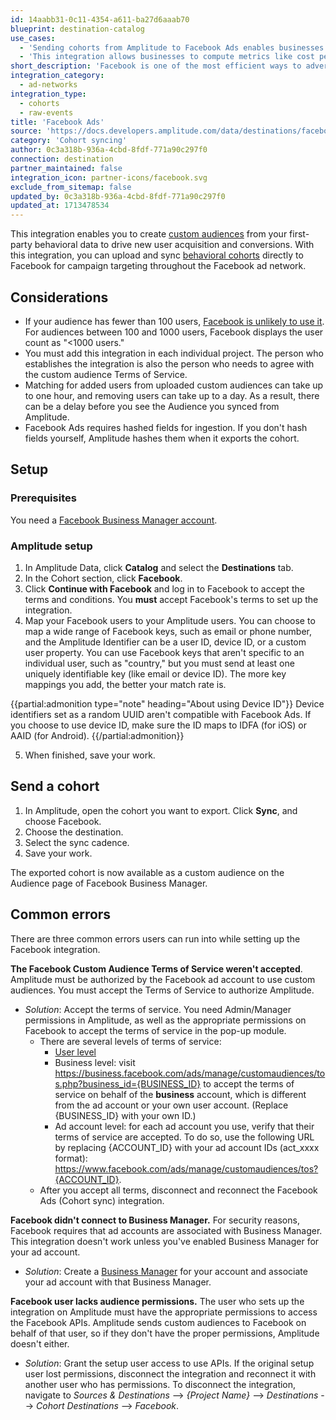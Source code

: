 ```yaml
---
id: 14aabb31-0c11-4354-a611-ba27d6aaab70
blueprint: destination-catalog
use_cases:
  - 'Sending cohorts from Amplitude to Facebook Ads enables businesses to connect their advertising efforts directly to product success. By leveraging first-party behavioral data from Amplitude, organizations can create custom cohorts tailored to specific user segments. These cohorts can then be used in Facebook Ads to target relevant audiences with highly personalized ad campaigns, driving new user acquisition and conversions.'
  - 'This integration allows businesses to compute metrics like cost per impression and cost per click directly in Amplitude, providing a better view of overall conversion and facilitating collaboration across teams within the organization.'
short_description: 'Facebook is one of the most efficient ways to advertise online. Create targeted cross-channel ads to more than 1.8 billion monthly users.'
integration_category:
  - ad-networks
integration_type:
  - cohorts
  - raw-events
title: 'Facebook Ads'
source: 'https://docs.developers.amplitude.com/data/destinations/facebook-ads'
category: 'Cohort syncing'
author: 0c3a318b-936a-4cbd-8fdf-771a90c297f0
connection: destination
partner_maintained: false
integration_icon: partner-icons/facebook.svg
exclude_from_sitemap: false
updated_by: 0c3a318b-936a-4cbd-8fdf-771a90c297f0
updated_at: 1713478534
---
```


This integration enables you to create [custom audiences](https://www.facebook.com/business/help/381385302004628) from your first-party behavioral data to drive new user acquisition and conversions. With this integration, you can upload and sync [behavioral cohorts](https://help.amplitude.com/hc/en-us/articles/231881448) directly to Facebook for campaign targeting throughout the Facebook ad network.  

## Considerations

- If your audience has fewer than 100 users, [Facebook is unlikely to use it](https://www.facebook.com/business/a/custom-to-lookalike-audiences#:~:text=Note%3A%20The%20minimum%20source%20audience,find%20who%20look%20like%20them.). For audiences between 100 and 1000 users, Facebook displays the user count as "<1000 users."
- You must add this integration in each individual project. The person who establishes the integration is also the person who needs to agree with the custom audience Terms of Service.
- Matching for added users from uploaded custom audiences can take up to one hour, and removing users can take up to a day. As a result, there can be a delay before you see the Audience you synced from Amplitude.
- Facebook Ads requires hashed fields for ingestion. If you don't hash fields yourself, Amplitude hashes them when it exports the cohort.

## Setup

### Prerequisites

You need a [Facebook Business Manager account](https://business.facebook.com/).

### Amplitude setup

1. In Amplitude Data, click **Catalog** and select the **Destinations** tab.
2. In the Cohort section, click **Facebook**.
3. Click **Continue with Facebook** and log in to Facebook to accept the terms and conditions. You **must** accept Facebook's terms to set up the integration.
4. Map your Facebook users to your Amplitude users. You can choose to map a wide range of Facebook keys, such as email or phone number, and the Amplitude Identifier can be a user ID, device ID, or a custom user property. You can use Facebook keys that aren't specific to an individual user, such as "country," but you must send at least one uniquely identifiable key (like email or device ID). The more key mappings you add, the better your match rate is.

  {{partial:admonition type="note" heading="About using Device ID"}}
  Device identifiers set as a random UUID aren't compatible with Facebook Ads. If you choose to use device ID, make sure the ID maps to IDFA (for iOS) or AAID (for Android).
  {{/partial:admonition}}

5. When finished, save your work. 

## Send a cohort

1. In Amplitude, open the cohort you want to export. Click **Sync**, and choose Facebook.
2. Choose the destination.
3. Select the sync cadence.
4. Save your work.

The exported cohort is now available as a custom audience on the Audience page of Facebook Business Manager.

## Common errors

There are three common errors users can run into while setting up the Facebook integration.

**The Facebook Custom Audience Terms of Service weren't accepted**. Amplitude must be authorized by the Facebook ad account to use custom audiences. You must accept the Terms of Service to authorize Amplitude.

- *Solution*: Accept the terms of service. You need Admin/Manager permissions in Amplitude, as well as the appropriate permissions on Facebook to accept the terms of service in the pop-up module.
  - There are several levels of terms of service:
    - [User level](https://www.facebook.com/ads/manage/customaudiences/tos.php)
    - Business level: visit https://business.facebook.com/ads/manage/customaudiences/tos.php?business_id={BUSINESS_ID} to accept the terms of service on behalf of the **business** account, which is different from the ad account or your own user account. (Replace {BUSINESS_ID} with your own ID.)
    - Ad account level: for each ad account you use, verify that their terms of service are accepted. To do so, use the following URL by replacing {ACCOUNT_ID} with your ad account IDs (act_xxxx format): https://www.facebook.com/ads/manage/customaudiences/tos?{ACCOUNT_ID}.
  - After you accept all terms, disconnect and reconnect the Facebook Ads (Cohort sync) integration.

**Facebook didn't connect to Business Manager.** For security reasons, Facebook requires that ad accounts are associated with Business Manager. This integration doesn't work unless you've enabled Business Manager for your ad account.

- *Solution*: Create a [Business Manager](https://www.facebook.com/business/help/1710077379203657) for your account and associate your ad account with that Business Manager.

**Facebook user lacks audience permissions.** The user who sets up the integration on Amplitude must have the appropriate permissions to access the Facebook APIs. Amplitude sends custom audiences to Facebook on behalf of that user, so if they don't have the proper permissions, Amplitude doesn't either.

- *Solution*: Grant the setup user access to use APIs. If the original setup user lost permissions, disconnect the integration and reconnect it with another user who has permissions.
To disconnect the integration, navigate to *Sources & Destinations* --> *{Project Name}* --> *Destinations* --> *Cohort Destinations* --> *Facebook*.
